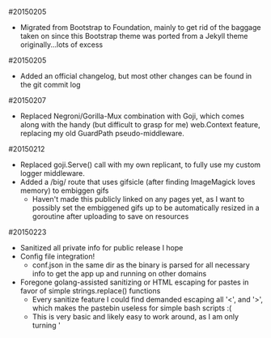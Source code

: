 #20150205 
- Migrated from Bootstrap to Foundation, mainly to get rid of the baggage taken on since this Bootstrap theme was ported from a Jekyll theme originally...lots of excess

#20150205
 - Added an official changelog, but most other changes can be found in the git commit log

#20150207 
- Replaced Negroni/Gorilla-Mux combination with Goji, which comes along with the handy (but difficult to grasp for me) web.Context feature, replacing my old GuardPath pseudo-middleware.

#20150212 
- Replaced goji.Serve() call with my own replicant, to fully use my custom logger middleware.
- Added a /big/ route that uses gifsicle (after finding ImageMagick loves memory) to embiggen gifs
    - Haven't made this publicly linked on any pages yet, as I want to possibly set the embiggened gifs up to be automatically resized in a goroutine after uploading to save on resources

#20150223
- Sanitized all private info for public release I hope
- Config file integration! 
    - conf.json in the same dir as the binary is parsed for all necessary info to get the app up and running on other domains
- Foregone golang-assisted sanitizing or HTML escaping for pastes in favor of simple strings.replace() functions
    - Every sanitize feature I could find demanded escaping all '<', and '>', which makes the pastebin useless for simple bash scripts :(
    - This is very basic and likely easy to work around, as I am only turning '<script>' into '< script >' at the moment, just to stop javascript XSS attacks

#20150228
- Renamed from TKOT to GoBanana, to go along with the Go[whatever] naming convention, and I wasn't too fond of TKOT in the first place
- Moved primary dev source from Github to my personal Gitlab install with infrequent mirroring to Github when I feel like it 

#20150502
- Renamed to GoThing
- Major revamp of most API calls
    - Now properly taking advantage of javascript (jquery) to run the calls and pipe the results to a nice alert banner at the top of pages
    
#20150509
- Replaced Goji with Gorilla/Mux...back to where we began!
    - Due to it's superb matching capabilities, allowing me to properly capture my *.es.gy wildcard short URLs
    - I was also not using Goji's context feature whatsoever once I switched to my homebrewed cookie-based auth, negating it's original draw for me
     
